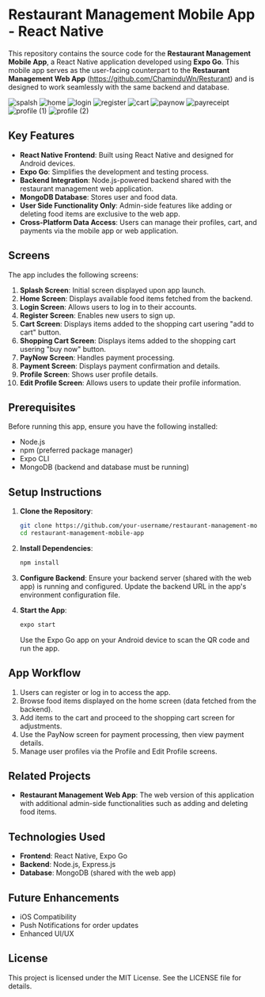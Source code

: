 # Restaurant Management Mobile App - React Native

This repository contains the source code for the **Restaurant Management Mobile App**, a React Native application developed using **Expo Go**. This mobile app serves as the user-facing counterpart to the **Restaurant Management Web App** (https://github.com/ChaminduWn/Resturant) and is designed to work seamlessly with the same backend and database.


![spalsh](https://github.com/user-attachments/assets/9fe2998d-8f0a-4b59-b5fe-5e8e10c4a0ab)
![home](https://github.com/user-attachments/assets/edaf094c-cc28-409c-8f56-e9d397d6a395)
![login](https://github.com/user-attachments/assets/4181daa2-4875-4c8a-b6dc-6f377b95891c)
![register](https://github.com/user-attachments/assets/850f5746-b181-42a3-a5b1-348ab4887136)
![cart](https://github.com/user-attachments/assets/b70af5c7-f0f9-4c31-affd-88b3105a21de)
![paynow](https://github.com/user-attachments/assets/086456df-cd2f-4e4b-802d-e6b0da81b9fe)
![payreceipt](https://github.com/user-attachments/assets/75400c33-7bd2-48ee-90da-3b9213eb4da0)
![profile (1)](https://github.com/user-attachments/assets/98c21cae-a136-41bb-bbfb-1cf6cfa2d482)
![profile (2)](https://github.com/user-attachments/assets/e157e48d-1a44-4b51-b9d8-566a6bd1cfaa)


## Key Features

- **React Native Frontend**: Built using React Native and designed for Android devices.
- **Expo Go**: Simplifies the development and testing process.
- **Backend Integration**: Node.js-powered backend shared with the restaurant management web application.
- **MongoDB Database**: Stores user and food data.
- **User Side Functionality Only**: Admin-side features like adding or deleting food items are exclusive to the web app.
- **Cross-Platform Data Access**: Users can manage their profiles, cart, and payments via the mobile app or web application.

## Screens

The app includes the following screens:

1. **Splash Screen**: Initial screen displayed upon app launch.
2. **Home Screen**: Displays available food items fetched from the backend.
3. **Login Screen**: Allows users to log in to their accounts.
4. **Register Screen**: Enables new users to sign up.
5. **Cart Screen**: Displays items added to the shopping cart usering "add to cart" button.
6. **Shopping Cart Screen**: Displays items added to the shopping cart usering "buy now" button.
7. **PayNow Screen**: Handles payment processing.
8. **Payment Screen**: Displays payment confirmation and details.
9. **Profile Screen**: Shows user profile details.
10. **Edit Profile Screen**: Allows users to update their profile information.

## Prerequisites

Before running this app, ensure you have the following installed:

- Node.js
- npm (preferred package manager)
- Expo CLI
- MongoDB (backend and database must be running)

## Setup Instructions

1. **Clone the Repository**:
   ```bash
   git clone https://github.com/your-username/restaurant-management-mobile-app.git
   cd restaurant-management-mobile-app
   ```

2. **Install Dependencies**:
   ```bash
   npm install
   ```

3. **Configure Backend**:
   Ensure your backend server (shared with the web app) is running and configured. Update the backend URL in the app's environment configuration file.

4. **Start the App**:
   ```bash
   expo start
   ```
   Use the Expo Go app on your Android device to scan the QR code and run the app.

## App Workflow

1. Users can register or log in to access the app.
2. Browse food items displayed on the home screen (data fetched from the backend).
3. Add items to the cart and proceed to the shopping cart screen for adjustments.
4. Use the PayNow screen for payment processing, then view payment details.
5. Manage user profiles via the Profile and Edit Profile screens.

## Related Projects

- **Restaurant Management Web App**: The web version of this application with additional admin-side functionalities such as adding and deleting food items.

## Technologies Used

- **Frontend**: React Native, Expo Go
- **Backend**: Node.js, Express.js
- **Database**: MongoDB (shared with the web app)

## Future Enhancements

- iOS Compatibility
- Push Notifications for order updates
- Enhanced UI/UX

## License

This project is licensed under the MIT License. See the LICENSE file for details.

